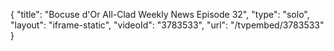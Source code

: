 {
    "title": "Bocuse d'Or All-Clad Weekly News Episode 32",
    "type": "solo",
    "layout": "iframe-static",
    "videoId": "3783533",
    "url": "\/tvpembed\/3783533"
}